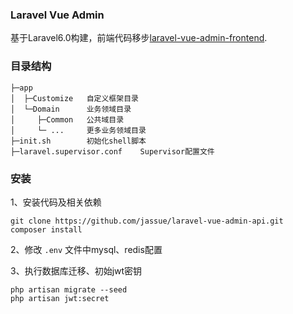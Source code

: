 ### Laravel Vue Admin

基于Laravel6.0构建，前端代码移步[laravel-vue-admin-frontend](https://github.com/jassue/laravel-vue-admin-frontend).

### 目录结构

```
├─app
│  ├─Customize   自定义框架目录
│  └─Domain      业务领域目录
│     ├─Common   公共域目录
│     └─ ...     更多业务领域目录
├─init.sh        初始化shell脚本
├─laravel.supervisor.conf    Supervisor配置文件
```

### 安装

1、安装代码及相关依赖

```
git clone https://github.com/jassue/laravel-vue-admin-api.git
composer install
```

2、修改 `.env` 文件中mysql、redis配置

3、执行数据库迁移、初始jwt密钥

```
php artisan migrate --seed
php artisan jwt:secret
```

